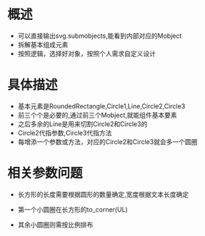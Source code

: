 # 概述

- 可以直接输出svg.submobjects,能看到内部对应的Mobject
- 拆解基本组成元素
- 按照逻辑，选择好对象，按照个人需求自定义设计

# 具体描述

- 基本元素是RoundedRectangle,Circle1,Line,Circle2,Circle3
- 前三个个是必要的,通过前三个Mobject,就能组件基本要素
- 之后多余的Line是用来切割Circle2和Circle3的
- Circle2代指参数,Circle3代指方法
- 每增添一个参数或方法，对应的Circle2和Circle3就会多一个圆圈

# 相关参数问题

- 长方形的长度需要根据圆形的数量确定,宽度根据文本长度确定

- 第一个小圆圈在长方形的to_corner(UL)

- 其余小圆圈则需按比例排布

  